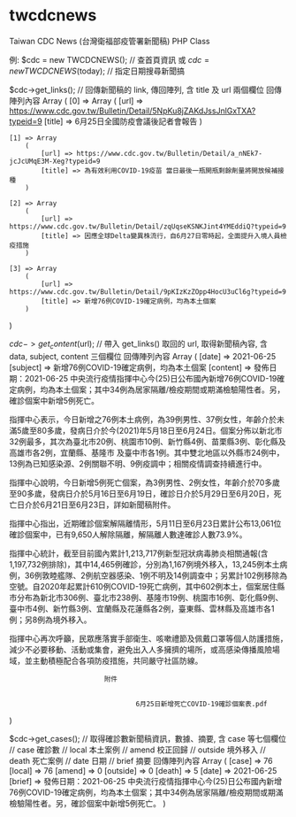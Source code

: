 # twcdcnews
Taiwan CDC News (台灣衛福部疫管署新聞稿) PHP Class

例:
$cdc = new TWCDCNEWS(); // 查首頁資訊
或
$cdc = new TWCDCNEWS($today); // 指定日期搜尋新聞搞

$cdc->get_links(); 
// 回傳新聞稿的 link, 傳回陣列, 含 title 及 url 兩個欄位
回傳陣列內容
Array
(
    [0] => Array
        (
            [url] => https://www.cdc.gov.tw/Bulletin/Detail/5NpKu8jZAKdJssJnlGxTXA?typeid=9
            [title] => 6月25日全國防疫會議後記者會報告
        )

    [1] => Array
        (
            [url] => https://www.cdc.gov.tw/Bulletin/Detail/a_nNEk7-jcJcUMqE3M-Xeg?typeid=9
            [title] => 為有效利用COVID-19疫苗 當日最後一瓶開瓶剩餘劑量將開放候補接種
        )

    [2] => Array
        (
            [url] => https://www.cdc.gov.tw/Bulletin/Detail/zqUqseKSNKJint4YMEddiQ?typeid=9
            [title] => 因應全球Delta變異株流行，自6月27日零時起，全面提升入境人員檢疫措施
        )

    [3] => Array
        (
            [url] => https://www.cdc.gov.tw/Bulletin/Detail/9pKIzKzZOpp4HocU3uCl6g?typeid=9
            [title] => 新增76例COVID-19確定病例，均為本土個案
        )

)

$cdc->get_content($url); 
// 帶入 get_links() 取回的 url, 取得新聞稿內容, 含 data, subject, content 三個欄位
回傳陣列內容
Array
(
    [date] => 2021-06-25
    [subject] => 新增76例COVID-19確定病例，均為本土個案
    [content] => 發佈日期：2021-06-25 中央流行疫情指揮中心今(25)日公布國內新增76例COVID-19確定病例，均為本土個案；其中34例為居家隔離/檢疫期間或期滿檢驗陽性者。另，確診個案中新增5例死亡。

指揮中心表示，今日新增之76例本土病例，為39例男性、37例女性，年齡介於未滿5歲至80多歲，發病日介於今(2021)年5月18日至6月24日。個案分佈以新北市32例最多，其次為臺北市20例、桃園市10例、新竹縣4例、苗栗縣3例、彰化縣及高雄市各2例，宜蘭縣、基隆市 及臺中市各1例。其中雙北地區以外縣市24例中，13例為已知感染源、2例關聯不明、9例疫調中；相關疫情調查持續進行中。

指揮中心說明，今日新增5例死亡個案，為3例男性、2例女性，年齡介於70多歲至90多歲，發病日介於5月16日至6月19日，確診日介於5月29日至6月20日，死亡日介於6月21日至6月23日，詳如新聞稿附件。

指揮中心指出，近期確診個案解隔離情形，5月11日至6月23日累計公布13,061位確診個案中，已有9,650人解除隔離，解隔離人數達確診人數73.9%。

指揮中心統計，截至目前國內累計1,213,717例新型冠狀病毒肺炎相關通報(含1,197,732例排除)，其中14,465例確診，分別為1,167例境外移入，13,245例本土病例，36例敦睦艦隊、2例航空器感染、1例不明及14例調查中；另累計102例移除為空號。自2020年起累計610例COVID-19死亡病例，其中602例本土，個案居住縣市分布為新北市306例、臺北市238例、基隆市19例、桃園市16例、彰化縣9例、臺中市4例、新竹縣3例、宜蘭縣及花蓮縣各2例，臺東縣、雲林縣及高雄市各1例；另8例為境外移入。

指揮中心再次呼籲，民眾應落實手部衛生、咳嗽禮節及佩戴口罩等個人防護措施，減少不必要移動、活動或集會，避免出入人多擁擠的場所，或高感染傳播風險場域，並主動積極配合各項防疫措施，共同嚴守社區防線。



                            附件


                                    6月25日新增死亡COVID-19確診個案表.pdf
)

$cdc->get_cases();
// 取得確診數新聞稿資訊，數據、摘要, 含 case 等七個欄位
// case 確診數
// local 本土案例
// amend 校正回歸
// outside 境外移入
// death 死亡案例
// date 日期
// brief 摘要
回傳陣列內容
Array
(
    [case] => 76
    [local] => 76
    [amend] => 0
    [outside] => 0
    [death] => 5
    [date] => 2021-06-25
    [brief] => 發佈日期：2021-06-25 中央流行疫情指揮中心今(25)日公布國內新增76例COVID-19確定病例，均為本土個案；其中34例為居家隔離/檢疫期間或期滿檢驗陽性者。另，確診個案中新增5例死亡。
)
